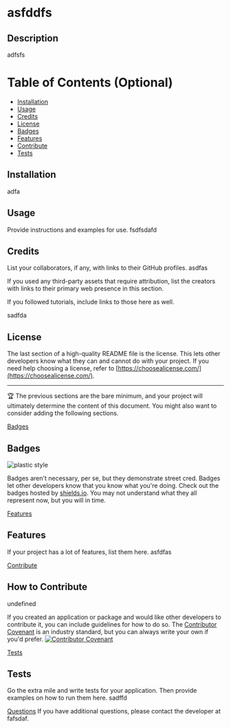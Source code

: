    # asfddfs
  ## Description

adfsfs

# Table of Contents (Optional)



- [Installation](#installation)
- [Usage](#usage)
- [Credits](#credits)
- [License](#license)
- [Badges](#badges)
- [Features](#features)
- [Contribute](#contribute)
- [Tests](#tests)

## Installation <a name="installation"></a>

adfa

<a name="usage"></a>
## Usage

Provide instructions and examples for use.
fsdfsdafd
<a name="credits"></a>
## Credits

List your collaborators, if any, with links to their GitHub profiles.
asdfas

If you used any third-party assets that require attribution, list the creators with links to their primary web presence in this section.

If you followed tutorials, include links to those here as well.

sadfda

## License

The last section of a high-quality README file is the license. This lets other developers know what they can and cannot do with your project. If you need help choosing a license, refer to [https://choosealicense.com/](https://choosealicense.com/).

---

🏆 The previous sections are the bare minimum, and your project will ultimately determine the content of this document. You might also want to consider adding the following sections.

[Badges](#badges)
## Badges

![plastic style](https://img.shields.io/endpoint?url=<URL>&style?style=plastic&logo=appveyor)

Badges aren't necessary, per se, but they demonstrate street cred. Badges let other developers know that you know what you're doing. Check out the badges hosted by [shields.io](https://shields.io/). You may not understand what they all represent now, but you will in time.

[Features](#features)
## Features

If your project has a lot of features, list them here.
asfdfas

[Contribute](#contribute)
## How to Contribute
undefined

If you created an application or package and would like other developers to contribute it, you can include guidelines for how to do so. The [Contributor Covenant](https://www.contributor-covenant.org/) is an industry standard, but you can always write your own if you'd prefer.
[![Contributor Covenant](https://img.shields.io/badge/Contributor%20Covenant-2.1-4baaaa.svg)](code_of_conduct.md)

[Tests](#tests)
## Tests

Go the extra mile and write tests for your application. Then provide examples on how to run them here.
sadffd

[Questions](#questions)
If you have additional questions, please contact the developer at fafsdaf.
